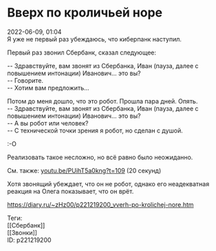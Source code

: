 Вверх по кроличьей норе
========================

   
 2022-06-09, 01:04   
  Я уже не первый раз убеждаюсь, что киберпанк наступил.   
   
 Первый раз звонил Сбербанк, сказал следующее:   
   
 -- Здравствуйте, вам звонят из Сбербанка, Иван (пауза, далее с повышением интонации) Иванович... это вы?   
 -- Говорите.   
 -- Хотим вам предложить...   
   
 Потом до меня дошло, что это робот. Прошла пара дней. Опять.   
 -- Здравствуйте, вам звонят из Сбербанка, Иван (пауза, далее с повышением интонации) Иванович... это вы?   
 -- А вы робот или человек?   
 -- С технической точки зрения я робот, но сделан с душой.   
   
 :-О   
   
 Реализовать такое несложно, но всё равно было неожиданно.   
   
 См. также:  [youtu.be/PUihT5a0kng?t=109](https://youtu.be/PUihT5a0kng?t=109)  (20 секунд)   
   
 Хотя звонящий убеждает, что он не робот, однако его неадекватная реакция на Олега показывает, что он врёт.   
    
 <https://diary.ru/~zHz00/p221219200_vverh-po-krolichej-nore.htm>   
   
 Теги:   
 [[Сбербанк]]   
 [[Звонки]]   
 ID: p221219200